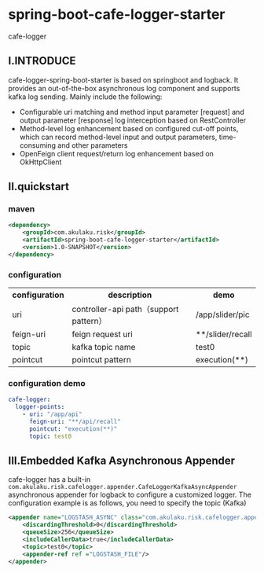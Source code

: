 # spring-boot-cafe-logger-starter


cafe-logger
## I.INTRODUCE

cafe-logger-spring-boot-starter is based on springboot and logback. It provides an out-of-the-box asynchronous log component and supports kafka log sending. Mainly include the following:

- Configurable uri matching and method input parameter [request] and output parameter [response] log interception based on RestController
- Method-level log enhancement based on configured cut-off points, which can record method-level input and output parameters, time-consuming and other parameters
- OpenFeign client request/return log enhancement based on OkHttpClient

## II.quickstart

### maven
```xml
<dependency>
    <groupId>com.akulaku.risk</groupId>
    <artifactId>spring-boot-cafe-logger-starter</artifactId>
    <version>1.0-SNAPSHOT</version>
</dependency>
```
### configuration
<table>
<tr>
    <th>configuration</th>
    <th>description</th>
    <th>demo</th>
</tr>
<tr>
    <td>uri</td>
    <td>controller-api path（support pattern）</td>
    <td>/app/slider/pic</td>
</tr>
<tr>
    <td>feign-uri</td>
    <td>feign request uri</td>
    <td>**/slider/recall</td>
</tr>
<tr>
    <td>topic</td>
    <td>kafka topic name</td>
    <td>test0</td>
</tr>
<tr>
    <td>pointcut</td>
    <td>pointcut pattern</td>
    <td>execution(**)</td>
</tr>
</table>

### configuration demo
```yaml
cafe-logger:
  logger-points:
    - uri: "/app/api"
      feign-uri: "**/api/recall"
      pointcut: "execution(**)"
      topic: test0
```

## III.Embedded Kafka Asynchronous Appender


cafe-logger has a built-in `com.akulaku.risk.cafelogger.appender.CafeLoggerKafkaAsyncAppender` asynchronous appender for logback to configure a customized logger. The configuration example is as follows, you need to specify the topic (Kafka)
```xml
<appender name="LOGSTASH_ASYNC" class="com.akulaku.risk.cafelogger.appender.CafeLoggerKafkaAsyncAppender">
    <discardingThreshold>0</discardingThreshold>
    <queueSize>256</queueSize>
    <includeCallerData>true</includeCallerData>
    <topic>test0</topic>
    <appender-ref ref ="LOGSTASH_FILE"/>
</appender>
```

